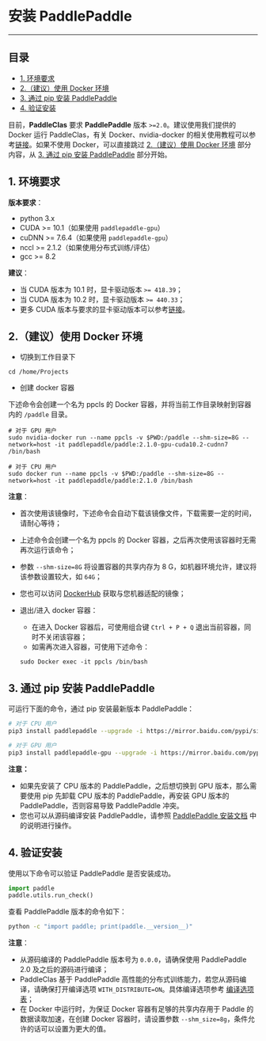 # 安装 PaddlePaddle

---
## 目录

- [1. 环境要求](#1)
- [2.（建议）使用 Docker 环境](#2)
- [3. 通过 pip 安装 PaddlePaddle](#3)
- [4. 验证安装](#4)

目前，**PaddleClas** 要求 **PaddlePaddle** 版本 `>=2.0`。建议使用我们提供的 Docker 运行 PaddleClas，有关 Docker、nvidia-docker 的相关使用教程可以参考[链接](https://www.runoob.com/Docker/Docker-tutorial.html)。如果不使用 Docker，可以直接跳过 [2.（建议）使用 Docker 环境](#2) 部分内容，从 [3. 通过 pip 安装 PaddlePaddle](#3) 部分开始。

<a name='1'></a>

<a name='1'></a>

## 1. 环境要求

**版本要求**：
- python 3.x
- CUDA >= 10.1（如果使用 `paddlepaddle-gpu`）
- cuDNN >= 7.6.4（如果使用 `paddlepaddle-gpu`）
- nccl >= 2.1.2（如果使用分布式训练/评估）
- gcc >= 8.2

**建议**：
* 当 CUDA 版本为 10.1 时，显卡驱动版本 `>= 418.39`；
* 当 CUDA 版本为 10.2 时，显卡驱动版本 `>= 440.33`；
* 更多 CUDA 版本与要求的显卡驱动版本可以参考[链接](https://docs.nvidia.com/deploy/cuda-compatibility/index.html)。

<a name="2"></a>

## 2.（建议）使用 Docker 环境

* 切换到工作目录下

```shell
cd /home/Projects
```

* 创建 docker 容器

下述命令会创建一个名为 ppcls 的 Docker 容器，并将当前工作目录映射到容器内的 `/paddle` 目录。

```shell
# 对于 GPU 用户
sudo nvidia-docker run --name ppcls -v $PWD:/paddle --shm-size=8G --network=host -it paddlepaddle/paddle:2.1.0-gpu-cuda10.2-cudnn7 /bin/bash

# 对于 CPU 用户
sudo docker run --name ppcls -v $PWD:/paddle --shm-size=8G --network=host -it paddlepaddle/paddle:2.1.0 /bin/bash
```

**注意**：
* 首次使用该镜像时，下述命令会自动下载该镜像文件，下载需要一定的时间，请耐心等待；
* 上述命令会创建一个名为 ppcls 的 Docker 容器，之后再次使用该容器时无需再次运行该命令；
* 参数 `--shm-size=8G` 将设置容器的共享内存为 8 G，如机器环境允许，建议将该参数设置较大，如 `64G`；
* 您也可以访问 [DockerHub](https://hub.Docker.com/r/paddlepaddle/paddle/tags/) 获取与您机器适配的镜像；
* 退出/进入 docker 容器：
    * 在进入 Docker 容器后，可使用组合键 `Ctrl + P + Q` 退出当前容器，同时不关闭该容器；
    * 如需再次进入容器，可使用下述命令：

    ```shell
    sudo Docker exec -it ppcls /bin/bash
    ```

<a name="3"></a>

## 3. 通过 pip 安装 PaddlePaddle

可运行下面的命令，通过 pip 安装最新版本 PaddlePaddle：

```bash
# 对于 CPU 用户
pip3 install paddlepaddle --upgrade -i https://mirror.baidu.com/pypi/simple

# 对于 GPU 用户
pip3 install paddlepaddle-gpu --upgrade -i https://mirror.baidu.com/pypi/simple
```

**注意：**
* 如果先安装了 CPU 版本的 PaddlePaddle，之后想切换到 GPU 版本，那么需要使用 pip 先卸载 CPU 版本的 PaddlePaddle，再安装 GPU 版本的 PaddlePaddle，否则容易导致 PaddlePaddle 冲突。
* 您也可以从源码编译安装 PaddlePaddle，请参照 [PaddlePaddle 安装文档](http://www.paddlepaddle.org.cn/install/quick) 中的说明进行操作。

<a name='4'></a>
## 4. 验证安装

使用以下命令可以验证 PaddlePaddle 是否安装成功。

```python
import paddle
paddle.utils.run_check()
```

查看 PaddlePaddle 版本的命令如下：

```bash
python -c "import paddle; print(paddle.__version__)"
```

**注意**：
- 从源码编译的 PaddlePaddle 版本号为 `0.0.0`，请确保使用 PaddlePaddle 2.0 及之后的源码进行编译；
- PaddleClas 基于 PaddlePaddle 高性能的分布式训练能力，若您从源码编译，请确保打开编译选项 `WITH_DISTRIBUTE=ON`。具体编译选项参考 [编译选项表](https://www.paddlepaddle.org.cn/documentation/docs/zh/develop/install/Tables.html#bianyixuanxiangbiao)；
- 在 Docker 中运行时，为保证 Docker 容器有足够的共享内存用于 Paddle 的数据读取加速，在创建 Docker 容器时，请设置参数 `--shm_size=8g`，条件允许的话可以设置为更大的值。
